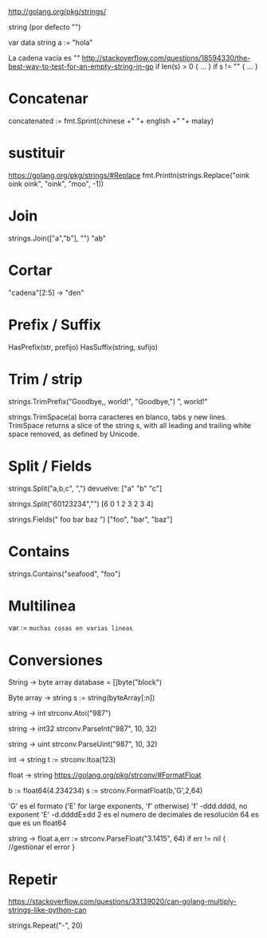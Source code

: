 http://golang.org/pkg/strings/

string (por defecto "")

var data string
a := "hola"

La cadena vacía es ""
http://stackoverflow.com/questions/18594330/the-best-way-to-test-for-an-empty-string-in-go
if len(s) > 0 { ... }
if s != "" { ... }

# Concatenar
concatenated := fmt.Sprint(chinese +" "+ english +" "+ malay)

# sustituir
https://golang.org/pkg/strings/#Replace
fmt.Println(strings.Replace("oink oink oink", "oink", "moo", -1))

# Join
strings.Join(["a","b"], "")
"ab"

# Cortar
"cadena"[2:5] -> "den"

# Prefix / Suffix
HasPrefix(str, prefijo)
HasSuffix(string, sufijo)

# Trim / strip
strings.TrimPrefix("Goodbye,, world!", "Goodbye,")
", world!"

strings.TrimSpace(a)
borra caracteres en blanco, tabs y new lines.
TrimSpace returns a slice of the string s, with all leading and trailing white space removed, as defined by Unicode.



# Split / Fields
strings.Split("a,b,c", ",")
  devuelve: ["a" "b" "c"]

strings.Split("60123234","")
[6 0 1 2 3 2 3 4]

strings.Fields("  foo bar  baz   ")
["foo", "bar", "baz"]

# Contains
strings.Contains("seafood", "foo")

# Multilinea
var := `muchas cosas
en varias
lineas`

# Conversiones
String -> byte array
database = []byte("block")


Byte array -> string
s := string(byteArray[:n])

string -> int
strconv.Atoi("987")

string -> int32
strconv.ParseInt("987", 10, 32)

string -> uint
strconv.ParseUint("987", 10, 32)

int -> string
t := strconv.Itoa(123)

float -> string
https://golang.org/pkg/strconv/#FormatFloat

b := float64(4.234234)
s := strconv.FormatFloat(b,'G',2,64)

'G' es el formato ('E' for large exponents, 'f' otherwise)
  'f' -ddd.dddd, no exponent
  'E' -d.ddddE±dd
2 es el numero de decimales de resolución
64 es que es un float64


string -> float
a,err := strconv.ParseFloat("3.1415", 64)
if err != nil {
  //gestionar el error
}


# Repetir
https://stackoverflow.com/questions/33139020/can-golang-multiply-strings-like-python-can

strings.Repeat("-", 20)
